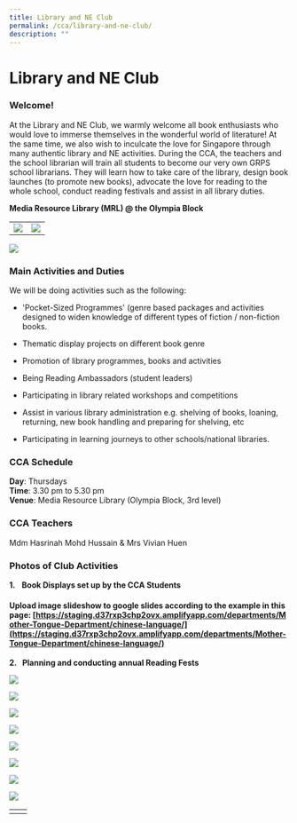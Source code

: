 ```yaml
---
title: Library and NE Club
permalink: /cca/library-and-ne-club/
description: ""
---
```

# Library and NE Club

### Welcome!


At the Library and NE Club, we warmly welcome all book enthusiasts who would love to immerse themselves in the wonderful world of literature! At the same time, we also wish to inculcate the love for Singapore through many authentic library and NE activities. During the CCA, the teachers and the school librarian will train all students to become our very own GRPS school librarians. They will learn how to take care of the library, design book launches (to promote new books), advocate the love for reading to the whole school, conduct reading festivals and assist in all library duties. 

**Media Resource Library (MRL) @ the Olympia Block**

|   |   |
|---|---|
| ![](/images/Departments/PE,%20CCA%20and%20Aesthetics/Cca/Library%20and%20NE%20Club/mrl2.jpg)  | ![](/images/Departments/PE,%20CCA%20and%20Aesthetics/Cca/Library%20and%20NE%20Club/mrl.jpg)  |

![](/images/Departments/PE,%20CCA%20and%20Aesthetics/Cca/Library%20and%20NE%20Club/mrl3.jpg)

### Main Activities and Duties

We will be doing activities such as the following:

*   'Pocket-Sized Programmes' (genre based packages and activities designed to widen knowledge of different types of fiction / non-fiction books.
*   Thematic display projects on different book genre

*   Promotion of library programmes, books and activities

*   Being Reading Ambassadors (student leaders)

*   Participating in library related workshops and competitions

*   Assist in various library administration e.g. shelving of books, loaning, returning, new book handling and preparing for shelving, etc

*   Participating in learning journeys to other schools/national libraries.

  
  
### CCA Schedule

**Day**: Thursdays    
**Time**: 3.30 pm to 5.30 pm   
**Venue**: Media Resource Library (Olympia Block, 3rd level)  
  
### CCA Teachers

Mdm Hasrinah Mohd Hussain & Mrs Vivian Huen  

### Photos of Club Activities

**1.**   **Book Displays set up by the CCA Students**

#### Upload image slideshow to google slides according to the example in this page: [https://staging.d37rxp3chp2ovx.amplifyapp.com/departments/Mother-Tongue-Department/chinese-language/](https://staging.d37rxp3chp2ovx.amplifyapp.com/departments/Mother-Tongue-Department/chinese-language/)

**2.   Planning and conducting annual Reading Fests**

![](/images/Departments/PE,%20CCA%20and%20Aesthetics/Cca/Library%20and%20NE%20Club/mrl9.jpg)

![](/images/Departments/PE,%20CCA%20and%20Aesthetics/Cca/Library%20and%20NE%20Club/mrl9a.jpg)

![](/images/Departments/PE,%20CCA%20and%20Aesthetics/Cca/Library%20and%20NE%20Club/mrl9b.jpg)

![](/images/Departments/PE,%20CCA%20and%20Aesthetics/Cca/Library%20and%20NE%20Club/mrl9c.jpg)

![](/images/Departments/PE,%20CCA%20and%20Aesthetics/Cca/Library%20and%20NE%20Club/mrl9d.jpg)

![](/images/Departments/PE,%20CCA%20and%20Aesthetics/Cca/Library%20and%20NE%20Club/mrl9e.jpg)

![](/images/Departments/PE,%20CCA%20and%20Aesthetics/Cca/Library%20and%20NE%20Club/mrl9f.jpg)

![](/images/Departments/PE,%20CCA%20and%20Aesthetics/Cca/Library%20and%20NE%20Club/mrl9g.jpg)

|   |   |
|---|---|
|   |   |